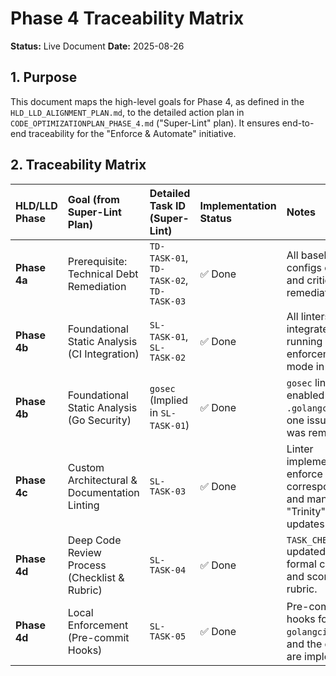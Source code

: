 # Phase 4 Traceability Matrix

**Status:** Live Document
**Date:** 2025-08-26

## 1. Purpose

This document maps the high-level goals for Phase 4, as defined in the `HLD_LLD_ALIGNMENT_PLAN.md`, to the detailed action plan in `CODE_OPTIMIZATIONPLAN_PHASE_4.md` ("Super-Lint" plan). It ensures end-to-end traceability for the "Enforce & Automate" initiative.

## 2. Traceability Matrix

| HLD/LLD Phase | Goal (from Super-Lint Plan) | Detailed Task ID (Super-Lint) | Implementation Status | Notes |
| :--- | :--- | :--- | :--- | :--- |
| **Phase 4a** | Prerequisite: Technical Debt Remediation | `TD-TASK-01`, `TD-TASK-02`, `TD-TASK-03` | ✅ Done | All baseline configs created and critical issues remediated. |
| **Phase 4b** | Foundational Static Analysis (CI Integration) | `SL-TASK-01`, `SL-TASK-02` | ✅ Done | All linters integrated and running in enforcement mode in CI. |
| **Phase 4b** | Foundational Static Analysis (Go Security) | `gosec` (Implied in `SL-TASK-01`) | ✅ Done | `gosec` linter enabled in `.golangci.yml` and one issue (G107) was remediated. |
| **Phase 4c** | Custom Architectural & Documentation Linting | `SL-TASK-03` | ✅ Done | Linter implemented to enforce doc/code correspondence and mandatory "Trinity" log updates. |
| **Phase 4d** | Deep Code Review Process (Checklist & Rubric) | `SL-TASK-04` | ✅ Done | `TASK_CHECKLIST.md` updated with a formal checklist and scoring rubric. |
| **Phase 4d** | Local Enforcement (Pre-commit Hooks) | `SL-TASK-05` | ✅ Done | Pre-commit hooks for `ruff`, `golangci-lint`, and the doc linter are implemented. |
